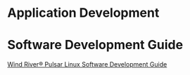 # Application Development

# Software Development Guide

[Wind River® Pulsar Linux Software Development Guide](https://software.intel.com/sites/default/files/managed/49/b0/wr_pulsar_linux_software_development_guide_70.pdf)